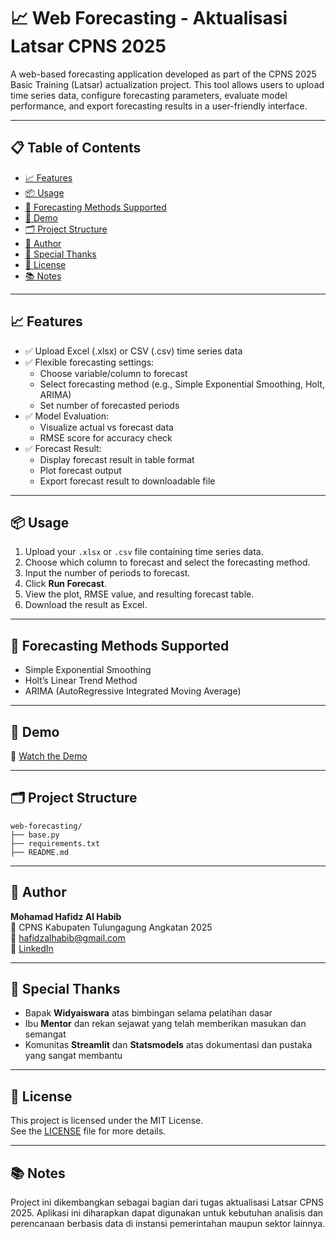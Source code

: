 # 📈 Web Forecasting - Aktualisasi Latsar CPNS 2025

A web-based forecasting application developed as part of the CPNS 2025 Basic Training (Latsar) actualization project. This tool allows users to upload time series data, configure forecasting parameters, evaluate model performance, and export forecasting results in a user-friendly interface.

---

## 📋 Table of Contents

- [📈 Features](#-features)
- [📦 Usage](#-usage)
- [🧠 Forecasting Methods Supported](#-forecasting-methods-supported)
- [🎥 Demo](#-demo)
- [🗂️ Project Structure](#-project-structure)
- [👤 Author](#-author)
- [🙏 Special Thanks](#-special-thanks)
- [📄 License](#-license)
- [📚 Notes](#-notes)

---

## 📈 Features

- ✅ Upload Excel (.xlsx) or CSV (.csv) time series data  
- ✅ Flexible forecasting settings:
  - Choose variable/column to forecast
  - Select forecasting method (e.g., Simple Exponential Smoothing, Holt, ARIMA)
  - Set number of forecasted periods  
- ✅ Model Evaluation:
  - Visualize actual vs forecast data
  - RMSE score for accuracy check  
- ✅ Forecast Result:
  - Display forecast result in table format
  - Plot forecast output
  - Export forecast result to downloadable file  

---

## 📦 Usage

1. Upload your `.xlsx` or `.csv` file containing time series data.
2. Choose which column to forecast and select the forecasting method.
3. Input the number of periods to forecast.
4. Click **Run Forecast**.
5. View the plot, RMSE value, and resulting forecast table.
6. Download the result as Excel.

---

## 🧠 Forecasting Methods Supported

- Simple Exponential Smoothing  
- Holt’s Linear Trend Method  
- ARIMA (AutoRegressive Integrated Moving Average)  

---

## 🎥 Demo

🔗 [Watch the Demo](https://youtu.be/ClxcSgtwIiA)

---

## 🗂️ Project Structure

```
web-forecasting/
├── base.py
├── requirements.txt
├── README.md
```

---

## 👤 Author

**Mohamad Hafidz Al Habib**  
📍 CPNS Kabupaten Tulungagung Angkatan 2025  
📧 hafidzalhabib@gmail.com  
🔗 [LinkedIn](www.linkedin.com/in/mohamad-hafidz-al-habib-99609b237)

---

## 🙏 Special Thanks

- Bapak **Widyaiswara** atas bimbingan selama pelatihan dasar  
- Ibu **Mentor** dan rekan sejawat yang telah memberikan masukan dan semangat  
- Komunitas **Streamlit** dan **Statsmodels** atas dokumentasi dan pustaka yang sangat membantu  

---

## 📄 License

This project is licensed under the MIT License.  
See the [LICENSE](LICENSE) file for more details.

---

## 📚 Notes

Project ini dikembangkan sebagai bagian dari tugas aktualisasi Latsar CPNS 2025. Aplikasi ini diharapkan dapat digunakan untuk kebutuhan analisis dan perencanaan berbasis data di instansi pemerintahan maupun sektor lainnya.
